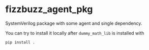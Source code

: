 # fizzbuzz_agent_pkg

SystemVerilog package with some agent and single dependency.

You can try to install it locally after `dummy_math_lib` is installed with

```
pip install .
```